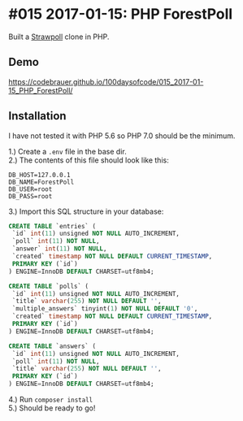 # #015 2017-01-15: PHP ForestPoll

Built a [Strawpoll](http://strawpoll.me) clone in PHP.

## Demo

<https://codebrauer.github.io/100daysofcode/015_2017-01-15_PHP_ForestPoll/>

## Installation

I have not tested it with PHP 5.6 so PHP 7.0 should be the minimum.

1.) Create a `.env` file in the base dir.<br>
2.) The contents of this file should look like this:

```
DB_HOST=127.0.0.1
DB_NAME=ForestPoll
DB_USER=root
DB_PASS=root
```

 3.) Import this SQL structure in your database:
 
 ```sql
 CREATE TABLE `entries` (
  `id` int(11) unsigned NOT NULL AUTO_INCREMENT,
  `poll` int(11) NOT NULL,
  `answer` int(11) NOT NULL,
  `created` timestamp NOT NULL DEFAULT CURRENT_TIMESTAMP,
  PRIMARY KEY (`id`)
) ENGINE=InnoDB DEFAULT CHARSET=utf8mb4;

CREATE TABLE `polls` (
  `id` int(11) unsigned NOT NULL AUTO_INCREMENT,
  `title` varchar(255) NOT NULL DEFAULT '',
  `multiple_answers` tinyint(1) NOT NULL DEFAULT '0',
  `created` timestamp NOT NULL DEFAULT CURRENT_TIMESTAMP,
  PRIMARY KEY (`id`)
) ENGINE=InnoDB DEFAULT CHARSET=utf8mb4;

CREATE TABLE `answers` (
  `id` int(11) unsigned NOT NULL AUTO_INCREMENT,
  `poll` int(11) NOT NULL,
  `title` varchar(255) NOT NULL DEFAULT '',
  PRIMARY KEY (`id`)
) ENGINE=InnoDB DEFAULT CHARSET=utf8mb4;
 
 ```
 
 4.) Run `composer install`<br>
 5.) Should be ready to go!